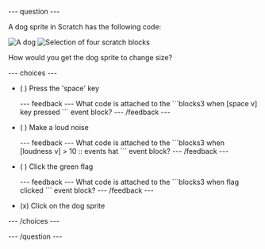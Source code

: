 --- question ---

A dog sprite in Scratch has the following code:

![A dog](images/quiz/q1-1.png) ![Selection of four scratch blocks](images/quiz/q1-2.png)

How would you get the dog sprite to change size?

--- choices ---

- ( ) Press the 'space' key

  --- feedback ---
  What code is attached to the
  \```blocks3
  when [space v] key pressed
  \```
  event block?
  --- /feedback ---

- ( ) Make a loud noise

  --- feedback ---
  What code is attached to the
  \```blocks3
  when [loudness v] > 10 :: events hat
  \```
  event block?
  --- /feedback ---

- ( ) Click the green flag

  --- feedback ---
  What code is attached to the
  \```blocks3
  when flag clicked
  \```
  event block?
  --- /feedback ---

- (x) Click on the dog sprite

--- /choices ---

--- /question ---
